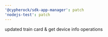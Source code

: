 ```yaml
---
'@cypherock/sdk-app-manager': patch
'nodejs-test': patch
---
```


updated train card & get device info operations
